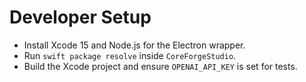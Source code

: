 # Developer Setup

- Install Xcode 15 and Node.js for the Electron wrapper.
- Run `swift package resolve` inside `CoreForgeStudio`.
- Build the Xcode project and ensure `OPENAI_API_KEY` is set for tests.
